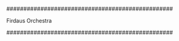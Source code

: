 #################################################

Firdaus Orchestra 

#################################################
